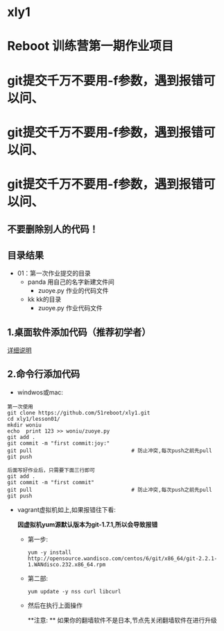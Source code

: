 # xly1


# Reboot 训练营第一期作业项目

# git提交千万不要用-f参数，遇到报错可以问、
# git提交千万不要用-f参数，遇到报错可以问、
# git提交千万不要用-f参数，遇到报错可以问、

## 不要删除别人的代码！


## 目录结果

* 01：第一次作业提交的目录
    - panda 用自己的名字新建文件间
        + zuoye.py 作业的代码文件
    - kk kk的目录
        + zuoye.py 作业代码文件


## 1.桌面软件添加代码（推荐初学者）


[详细说明](https://github.com/shengxinjing/my_blog/issues/4)



## 2.命令行添加代码

- windwos或mac:
```
第一次使用
git clone https://github.com/51reboot/xly1.git
cd xly1/lesson01/
mkdir woniu
echo  print 123 >> woniu/zuoye.py
git add .
git commit -m "first commit:joy:"
git pull								# 防止冲突,每次push之前先pull
git push

后面写好作业后，只需要下面三行即可
git add .
git commit -m "first commit"
git pull								# 防止冲突,每次push之前先pull
git push 
```

- vagrant虚拟机如上,如果报错往下看:

  **因虚拟机yum源默认版本为git-1.7.1,所以会导致报错**

  - 第一步:

    `yum -y install http://opensource.wandisco.com/centos/6/git/x86_64/git-2.2.1-1.WANdisco.232.x86_64.rpm`

  - 第二部:

    `yum update -y nss curl libcurl`

  - 然后在执行上面操作

    **注意: ** 如果你的翻墙软件不是日本,节点先关闭翻墙软件在进行升级